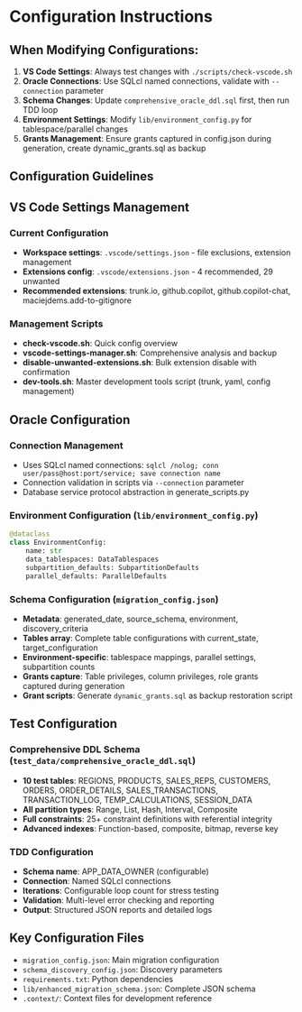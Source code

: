 # Configuration Instructions

## When Modifying Configurations:

1. **VS Code Settings**: Always test changes with `./scripts/check-vscode.sh`
2. **Oracle Connections**: Use SQLcl named connections, validate with `--connection` parameter
3. **Schema Changes**: Update `comprehensive_oracle_ddl.sql` first, then run TDD loop
4. **Environment Settings**: Modify `lib/environment_config.py` for tablespace/parallel changes
5. **Grants Management**: Ensure grants captured in config.json during generation, create dynamic_grants.sql as backup

## Configuration Guidelines

## VS Code Settings Management

### Current Configuration
- **Workspace settings**: `.vscode/settings.json` - file exclusions, extension management
- **Extensions config**: `.vscode/extensions.json` - 4 recommended, 29 unwanted
- **Recommended extensions**: trunk.io, github.copilot, github.copilot-chat, maciejdems.add-to-gitignore

### Management Scripts
- **check-vscode.sh**: Quick config overview
- **vscode-settings-manager.sh**: Comprehensive analysis and backup
- **disable-unwanted-extensions.sh**: Bulk extension disable with confirmation
- **dev-tools.sh**: Master development tools script (trunk, yaml, config management)

## Oracle Configuration

### Connection Management
- Uses SQLcl named connections: `sqlcl /nolog; conn user/pass@host:port/service; save connection name`
- Connection validation in scripts via `--connection` parameter
- Database service protocol abstraction in generate_scripts.py

### Environment Configuration (`lib/environment_config.py`)
```python
@dataclass
class EnvironmentConfig:
    name: str
    data_tablespaces: DataTablespaces
    subpartition_defaults: SubpartitionDefaults
    parallel_defaults: ParallelDefaults
```

### Schema Configuration (`migration_config.json`)
- **Metadata**: generated_date, source_schema, environment, discovery_criteria
- **Tables array**: Complete table configurations with current_state, target_configuration
- **Environment-specific**: tablespace mappings, parallel settings, subpartition counts
- **Grants capture**: Table privileges, column privileges, role grants captured during generation
- **Grant scripts**: Generate `dynamic_grants.sql` as backup restoration script

## Test Configuration

### Comprehensive DDL Schema (`test_data/comprehensive_oracle_ddl.sql`)
- **10 test tables**: REGIONS, PRODUCTS, SALES_REPS, CUSTOMERS, ORDERS, ORDER_DETAILS, SALES_TRANSACTIONS, TRANSACTION_LOG, TEMP_CALCULATIONS, SESSION_DATA
- **All partition types**: Range, List, Hash, Interval, Composite
- **Full constraints**: 25+ constraint definitions with referential integrity
- **Advanced indexes**: Function-based, composite, bitmap, reverse key

### TDD Configuration
- **Schema name**: APP_DATA_OWNER (configurable)
- **Connection**: Named SQLcl connections
- **Iterations**: Configurable loop count for stress testing
- **Validation**: Multi-level error checking and reporting
- **Output**: Structured JSON reports and detailed logs

## Key Configuration Files
- `migration_config.json`: Main migration configuration
- `schema_discovery_config.json`: Discovery parameters
- `requirements.txt`: Python dependencies
- `lib/enhanced_migration_schema.json`: Complete JSON schema
- `.context/`: Context files for development reference